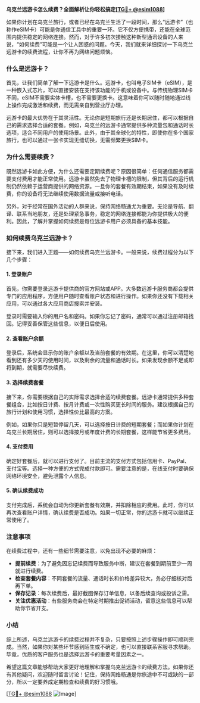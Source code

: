 **乌克兰远游卡怎么续费？全面解析让你轻松搞定[[TG💪+ @esim1088](https://t.me/s/esim1088)]**

如果你计划在乌克兰旅行，或者已经在乌克兰生活了一段时间，那么“远游卡”（也称作eSIM卡）可能是你通信工具中的重要一环。它不仅方便携带，还能在全球范围内提供稳定的网络连接。然而，对于许多初次接触这种新型通讯设备的人来说，“如何续费”可能是一个让人困惑的问题。今天，我们就来详细探讨一下乌克兰远游卡的续费流程，让你不再为网络问题烦恼。

### 什么是远游卡？

首先，让我们简单了解一下远游卡是什么。远游卡，也叫电子SIM卡（eSIM），是一种嵌入式芯片，可以直接安装在支持该功能的手机或设备中。与传统物理SIM卡不同，eSIM不需要实体卡槽，也不需要更换卡。这意味着你可以随时随地通过线上操作完成激活和续费，而无需亲自到营业厅办理。

远游卡的最大优势在于其灵活性。无论你是短期旅行还是长期居住，都可以根据自己的需求选择合适的套餐。例如，乌克兰的远游卡通常提供多种流量包和通话时长选项，适合不同用户的使用场景。此外，由于其全球化的特性，即使你在多个国家旅行，也可以通过一张卡实现无缝切换，无需频繁更换SIM卡。

### 为什么需要续费？

既然远游卡如此方便，为什么还需要定期续费呢？原因很简单：任何通信服务都需要支付费用才能正常使用。远游卡虽然免去了物理卡槽的限制，但其背后的运行机制仍然依赖于运营商提供的网络资源。一旦你的套餐有效期结束，如果没有及时续费，你的设备将无法继续使用数据流量或接听电话。

另外，对于经常在国外活动的人群来说，保持网络畅通尤为重要。无论是导航、翻译、联系当地朋友，还是处理紧急事务，稳定的网络连接都能为你提供极大的便利。因此，了解并掌握如何续费是每位远游卡用户必须具备的基本技能。

### 如何续费乌克兰远游卡？

接下来，我们进入正题——如何续费乌克兰远游卡。一般来说，续费过程分为以下几个步骤：

#### 1. 登录账户

首先，你需要登录远游卡提供商的官方网站或APP。大多数远游卡服务商都会提供专门的应用程序，方便用户随时查看账户状态和进行操作。如果你还没有下载相关应用，可以通过各大应用商店搜索并安装。

登录时需要输入你的用户名和密码。如果你忘记了密码，通常可以通过注册邮箱找回。记得妥善保管这些信息，以便日后使用。

#### 2. 查看账户余额

登录后，系统会显示你的账户余额以及当前套餐的有效期。在这里，你可以清楚地看到还有多少天的使用时间，以及剩余的流量和通话时长。如果发现余额不足或即将到期，就需要尽快续费。

#### 3. 选择续费套餐

接下来，你需要根据自己的实际需求选择合适的续费套餐。远游卡通常提供多种套餐组合，比如按日计费、按月计费或一次性购买更长时间的服务。建议根据自己的旅行计划和使用习惯，选择性价比最高的方案。

例如，如果你只是短暂停留几天，可以选择按日计费的短期套餐；而如果你计划在乌克兰长期居住，则可以选择按月或年度计费的长期套餐，这样能节省更多费用。

#### 4. 支付费用

确定好套餐后，就可以进行支付了。目前主流的支付方式包括信用卡、PayPal、支付宝等。选择一种方便的方式完成付款即可。需要注意的是，在线支付时要确保网络环境安全，避免泄露个人信息。

#### 5. 确认续费成功

支付完成后，系统会自动为你更新套餐有效期，并扣除相应的费用。此时，你可以再次查看账户详情，确认续费是否成功。如果一切正常，你的远游卡就可以继续正常使用了。

### 注意事项

在续费过程中，还有一些细节需要注意，以免出现不必要的麻烦：

- **提前续费**：为了避免因忘记续费而导致服务中断，建议在套餐到期前至少一周就进行续费。
- **检查套餐内容**：不同套餐的流量、通话时长和价格差异较大，务必仔细核对后再下单。
- **保存记录**：每次续费后，最好截图保存订单信息，以备后续查询或投诉之需。
- **关注优惠活动**：有些服务商会在特定时期推出促销活动，留意这些信息可以帮助你节省开支。

### 小结

综上所述，乌克兰远游卡的续费过程并不复杂，只要按照上述步骤操作即可顺利完成。当然，如果你对某些环节感到陌生或不确定，也可以直接联系客服寻求帮助。毕竟，优质的客户服务也是选择远游卡的重要考量因素之一。

希望这篇文章能够帮助大家更好地理解和掌握乌克兰远游卡的续费方法。如果你还有其他疑问，欢迎随时留言讨论！记住，保持网络畅通是你旅途中不可或缺的一部分，所以一定要养成定期检查和续费的好习惯哦。

[[TG💪+ @esim1088](https://t.me/s/esim1088) ![Image](https://i.postimg.cc/4NQfJmqS/Snipaste-2025-05-13-00-14-12.png)]